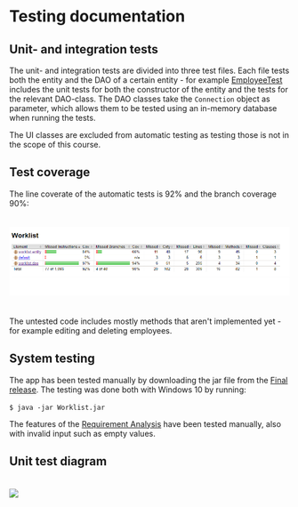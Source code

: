 # Testing documentation


## Unit- and integration tests

The unit- and integration tests are divided into three test files. Each file tests both the entity and the DAO of a certain entity - for example [EmployeeTest](https://github.com/sarlijes/Worklist/blob/master/Worklist/src/test/java/worklist/EmployeeTest.java) includes the unit tests for both the constructor of the entity and the tests for the relevant DAO-class. The DAO classes take the ```Connection``` object as parameter, which allows them to be tested using an in-memory database when running the tests. 

The UI classes are excluded from automatic testing as testing those is not in the scope of this course.

## Test coverage

The line coverate of the automatic tests is 92% and the branch coverage 90%:

<img src="https://github.com/sarlijes/Worklist/blob/master/Documentation/pictures/test_coverage.PNG?raw=true" style="margin-top: 20px; margin-bottom: 20px;">

The untested code includes mostly methods that aren't implemented yet - for example editing and deleting employees.

## System testing

The app has been tested manually by downloading the jar file from the [Final release](https://github.com/sarlijes/Worklist/releases/tag/final). The testing was done both with Windows 10 by running:

```$ java -jar Worklist.jar```

The features of the [Requirement Analysis](https://github.com/sarlijes/Worklist/blob/master/Documentation/requirement-analysis.md) have been tested manually, also with invalid input such as empty values.

## Unit test diagram

<img src="https://github.com/sarlijes/Worklist/blob/master/Documentation/pictures/unit_tests_diagram.PNG?raw=true" style="margin-top: 20px; margin-bottom: 20px;">